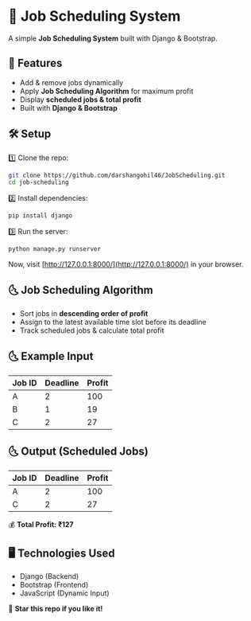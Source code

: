 # 🏰️ Job Scheduling System

A simple **Job Scheduling System** built with Django & Bootstrap.

## 🚀 Features
- Add & remove jobs dynamically
- Apply **Job Scheduling Algorithm** for maximum profit
- Display **scheduled jobs & total profit**
- Built with **Django & Bootstrap**

## 🛠️ Setup
1️⃣ Clone the repo:
```sh
git clone https://github.com/darshangohil46/JobScheduling.git
cd job-scheduling
```
2️⃣ Install dependencies:
```sh
pip install django
```
3️⃣ Run the server:
```sh
python manage.py runserver
```
Now, visit [http://127.0.0.1:8000/](http://127.0.0.1:8000/) in your browser.

## 🌜 Job Scheduling Algorithm
- Sort jobs in **descending order of profit**
- Assign to the latest available time slot before its deadline
- Track scheduled jobs & calculate total profit

## 🌜 Example Input
| Job ID | Deadline | Profit |
|--------|---------|--------|
| A      | 2       | 100    |
| B      | 1       | 19     |
| C      | 2       | 27     |

## 🌜 Output (Scheduled Jobs)
| Job ID | Deadline | Profit |
|--------|---------|--------|
| A      | 2       | 100    |
| C      | 2       | 27     |

💰 **Total Profit: ₹127**

## 🖥️ Technologies Used
- Django (Backend)
- Bootstrap (Frontend)
- JavaScript (Dynamic Input)

📌 **Star this repo if you like it!**


